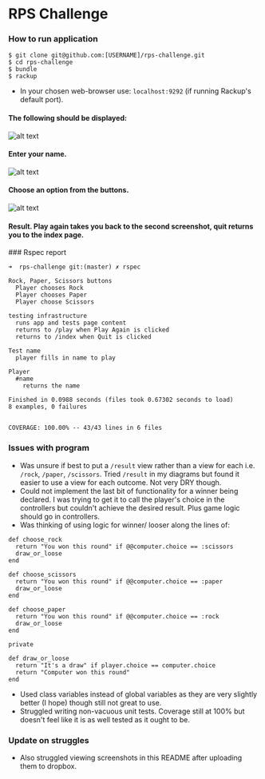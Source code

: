 # RPS Challenge

### How to run application

```
$ git clone git@github.com:[USERNAME]/rps-challenge.git
$ cd rps-challenge
$ bundle
$ rackup
```
* In your chosen web-browser use: `localhost:9292` (if running Rackup's default port).

#### The following should be displayed:
![alt text](https://www.dropbox.com/s/8ncdco60cxg3g2j/Screen%20Shot%202017-05-01%20at%2023.37.21.png?dl=0)
#### Enter your name.
![alt text](https://www.dropbox.com/s/1egh1qsn1pvqh7z/Screen%20Shot%202017-05-01%20at%2023.37.47.png?dl=0)
#### Choose an option from the buttons.
![alt text](https://www.dropbox.com/s/nfiqilc89ak7lfp/Screen%20Shot%202017-05-01%20at%2023.38.04.png?dl=0)
#### Result. Play again takes you back to the second screenshot, quit returns you to the index page.

### Rspec report

```
➜  rps-challenge git:(master) ✗ rspec

Rock, Paper, Scissors buttons
  Player chooses Rock
  Player chooses Paper
  Player choose Scissors

testing infrastructure
  runs app and tests page content
  returns to /play when Play Again is clicked
  returns to /index when Quit is clicked

Test name
  player fills in name to play

Player
  #name
    returns the name

Finished in 0.0988 seconds (files took 0.67302 seconds to load)
8 examples, 0 failures


COVERAGE: 100.00% -- 43/43 lines in 6 files
```


### Issues with program

- Was unsure if best to put a `/result` view rather than a view for each i.e. `/rock`, `/paper`, `/scissors`. Tried `/result` in my diagrams but found it easier to use a view for each outcome. Not very DRY though.
- Could not implement the last bit of functionality for a winner being declared. I was trying to get it to call the player's choice in the controllers but couldn't achieve the desired result. Plus game logic should go in controllers.
- Was thinking of using logic for winner/ looser along the lines of:

```
def choose_rock
  return "You won this round" if @@computer.choice == :scissors
  draw_or_loose
end

def choose_scissors
  return "You won this round" if @@computer.choice == :paper
  draw_or_loose
end

def choose_paper
  return "You won this round" if @@computer.choice == :rock
  draw_or_loose
end

private

def draw_or_loose
  return "It's a draw" if player.choice == computer.choice
  return "Computer won this round"
end
```

- Used class variables instead of global variables as they are very slightly better (I hope) though still not great to use.
- Struggled writing non-vacuous unit tests. Coverage still at 100% but doesn't feel like it is as well tested as it ought to be.

### Update on struggles

- Also struggled viewing screenshots in this README after uploading them to dropbox.
